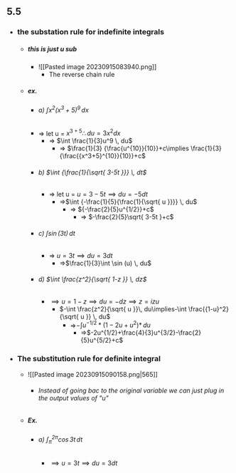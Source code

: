 
## 5.5
- ### the substation rule for indefinite integrals 
	- ##### this is just u sub
		- ![[Pasted image 20230915083940.png]]
			- The reverse chain rule
	- ##### ex.
		- ###### a) $\int x^2(x^3+5)^9 \, dx$
		- => let u = $x^{3+5}\therefore du=3x^{2}dx$
			- => $\int \frac{1}{3}u^9 \, du$
				- => $\frac{1}{3} {\frac{u^{10}}{10}}+c\implies \frac{1}{3}{\frac{{x^3+5}^{10}}{10}}+c$
		- ###### b) $\int {\frac{1}{\sqrt{ 3-5t }}} \,  dt$
			- => let u = $u = 3-5t\implies du=-5dt$
				- =>$\int {-\frac{1}{5}{\frac{1}{\sqrt{ u }}}} \, du$
					- => ${-\frac{2}{5}u^{1/2}}+c$
						- => $-\frac{2}{5}\sqrt{ 3-5t }+c$
		- ###### c) $\int \sin(3t) \, dt$
			- => $u=3t\implies du=3dt$
				- =>$\frac{1}{3}\int \sin (u) \, du$
		- ###### d) $\int \frac{z^2}{\sqrt{ 1-z }} \, dz$
			- $\implies u=1-z\implies du=-dz\implies z=izu$
				- $-\int  \frac{z^2}{\sqrt{ u }}\, du\implies-\int \frac{{1-u}^2}{\sqrt{ u }} \, du$
					- =>$-\int u^{-1/2}*(1-2u+u^2)* \, du$
						- =>$-2u^{1/2}+\frac{4}{3}u^{3/2}-\frac{2}{5}u^{5/2}+c$
- ### The substitution rule for definite integral
	- ![[Pasted image 20230915090158.png|565]]
		- ###### Instead of going bac to the original variable we can just plug in the output values of  "u"
	- ##### Ex.
		- ###### a) $\int _{\pi}^{2\pi}\cos{3}t \, dt$
			- $\implies u=3t\implies du=3dt$